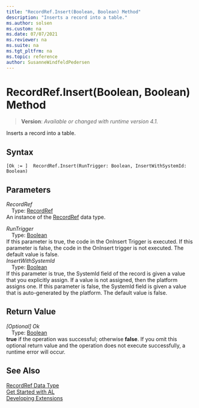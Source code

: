 ```yaml
---
title: "RecordRef.Insert(Boolean, Boolean) Method"
description: "Inserts a record into a table."
ms.author: solsen
ms.custom: na
ms.date: 07/07/2021
ms.reviewer: na
ms.suite: na
ms.tgt_pltfrm: na
ms.topic: reference
author: SusanneWindfeldPedersen
---
```

[//]: # (START>DO_NOT_EDIT)
[//]: # (IMPORTANT:Do not edit any of the content between here and the END>DO_NOT_EDIT.)
[//]: # (Any modifications should be made in the .xml files in the ModernDev repo.)
# RecordRef.Insert(Boolean, Boolean) Method
> **Version**: _Available or changed with runtime version 4.1._

Inserts a record into a table.


## Syntax
```AL
[Ok := ]  RecordRef.Insert(RunTrigger: Boolean, InsertWithSystemId: Boolean)
```
## Parameters
*RecordRef*  
&emsp;Type: [RecordRef](recordref-data-type.md)  
An instance of the [RecordRef](recordref-data-type.md) data type.  

*RunTrigger*  
&emsp;Type: [Boolean](../boolean/boolean-data-type.md)  
If this parameter is true, the code in the OnInsert Trigger is executed. If this parameter is false, the code in the OnInsert trigger is not executed. The default value is false.  
*InsertWithSystemId*  
&emsp;Type: [Boolean](../boolean/boolean-data-type.md)  
If this parameter is true, the SystemId field of the record is given a value that you explicitly assign. If a value is not assigned, then the platform assigns one. If this parameter is false, the SystemId field is given a value that is auto-generated by the platform. The default value is false.  


## Return Value
*[Optional] Ok*  
&emsp;Type: [Boolean](../boolean/boolean-data-type.md)  
**true** if the operation was successful; otherwise **false**.   If you omit this optional return value and the operation does not execute successfully, a runtime error will occur.  


[//]: # (IMPORTANT: END>DO_NOT_EDIT)
## See Also
[RecordRef Data Type](recordref-data-type.md)  
[Get Started with AL](../../devenv-get-started.md)  
[Developing Extensions](../../devenv-dev-overview.md)
